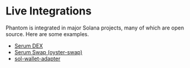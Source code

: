 # Live Integrations

Phantom is integrated in major Solana projects, many of which are open source. Here are some examples.

* [Serum DEX](https://github.com/project-serum/serum-dex-ui/blob/master/src/wallet-adapters/phantom/index.tsx)
* [Serum Swap \(oyster-swap\)](https://github.com/project-serum/oyster-swap/blob/master/src/wallet-adapters/phantom/index.tsx)
* [sol-wallet-adapter](https://github.com/project-serum/sol-wallet-adapter)

